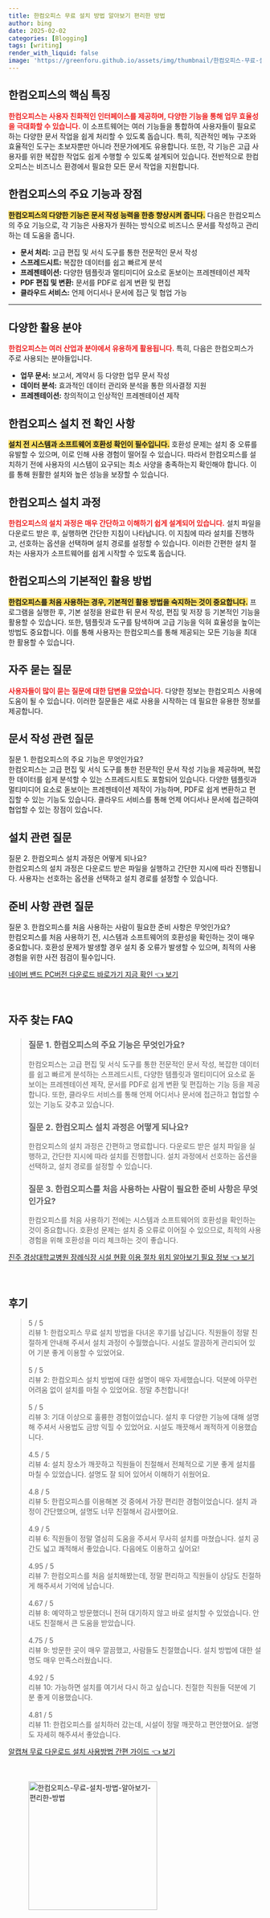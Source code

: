 ```yaml
---
title: 한컴오피스 무료 설치 방법 알아보기 편리한 방법
author: bing
date: 2025-02-02
categories: [Blogging]
tags: [writing]
render_with_liquid: false
image: 'https://greenforu.github.io/assets/img/thumbnail/한컴오피스-무료-설치-방법-알아보기-편리한-방법.webp'
---
```



<h2 id='한컴오피스_특징'>한컴오피스의 핵심 특징</h2>

<p><b><span style="color: #ee2323;">한컴오피스는 사용자 친화적인 인터페이스를 제공하며, 다양한 기능을 통해 업무 효율성을 극대화할 수 있습니다.</span></b> 이 소프트웨어는 여러 기능들을 통합하여 사용자들이 필요로 하는 다양한 문서 작업을 쉽게 처리할 수 있도록 돕습니다. 특히, 직관적인 메뉴 구조와 효율적인 도구는 초보자뿐만 아니라 전문가에게도 유용합니다. 또한, 각 기능은 고급 사용자를 위한 복잡한 작업도 쉽게 수행할 수 있도록 설계되어 있습니다. 전반적으로 한컴오피스는 비즈니스 환경에서 필요한 모든 문서 작업을 지원합니다.</p>

<h2 id='기능_및_장점'>한컴오피스의 주요 기능과 장점</h2>

<p><b><span style="background-color: #ffe066;">한컴오피스의 다양한 기능은 문서 작성 능력을 한층 향상시켜 줍니다.</span></b> 다음은 한컴오피스의 주요 기능으로, 각 기능은 사용자가 원하는 방식으로 비즈니스 문서를 작성하고 관리하는 데 도움을 줍니다.</p>

<ul>
    <li><b>문서 처리:</b> 고급 편집 및 서식 도구를 통한 전문적인 문서 작성</li>
    <li><b>스프레드시트:</b> 복잡한 데이터를 쉽고 빠르게 분석</li>
    <li><b>프레젠테이션:</b> 다양한 템플릿과 멀티미디어 요소로 돋보이는 프레젠테이션 제작</li>
    <li><b>PDF 편집 및 변환:</b> 문서를 PDF로 쉽게 변환 및 편집</li>
    <li><b>클라우드 서비스:</b> 언제 어디서나 문서에 접근 및 협업 가능</li>
</ul>

<hr />

<h2 id='활용_분야'>다양한 활용 분야</h2>

<p><b><span style="color: #ee2323;">한컴오피스는 여러 산업과 분야에서 유용하게 활용됩니다.</span></b> 특히, 다음은 한컴오피스가 주로 사용되는 분야들입니다.</p>

<ul>
    <li><b>업무 문서:</b> 보고서, 계약서 등 다양한 업무 문서 작성</li>
    <li><b>데이터 분석:</b> 효과적인 데이터 관리와 분석을 통한 의사결정 지원</li>
    <li><b>프레젠테이션:</b> 창의적이고 인상적인 프레젠테이션 제작</li>
</ul>

<h2 id='설치_전_확인'>한컴오피스 설치 전 확인 사항</h2>

<p><b><span style="background-color: #ffe066;">설치 전 시스템과 소프트웨어 호환성 확인이 필수입니다.</span></b> 호환성 문제는 설치 중 오류를 유발할 수 있으며, 이로 인해 사용 경험이 떨어질 수 있습니다. 따라서 한컴오피스를 설치하기 전에 사용자의 시스템이 요구되는 최소 사양을 충족하는지 확인해야 합니다. 이를 통해 원활한 설치와 높은 성능을 보장할 수 있습니다.</p>

<h2 id='설치_과정'>한컴오피스 설치 과정</h2>

<p><b><span style="color: #ee2323;">한컴오피스의 설치 과정은 매우 간단하고 이해하기 쉽게 설계되어 있습니다.</span></b> 설치 파일을 다운로드 받은 후, 실행하면 간단한 지침이 나타납니다. 이 지침에 따라 설치를 진행하고, 선호하는 옵션을 선택하며 설치 경로를 설정할 수 있습니다. 이러한 간편한 설치 절차는 사용자가 소프트웨어를 쉽게 시작할 수 있도록 돕습니다.</p>

<h2 id='기본적인_활용_방법'>한컴오피스의 기본적인 활용 방법</h2>

<p><b><span style="background-color: #ffe066;">한컴오피스를 처음 사용하는 경우, 기본적인 활용 방법을 숙지하는 것이 중요합니다.</span></b> 프로그램을 실행한 후, 기본 설정을 완료한 뒤 문서 작성, 편집 및 저장 등 기본적인 기능을 활용할 수 있습니다. 또한, 템플릿과 도구를 탐색하며 고급 기능을 익혀 효율성을 높이는 방법도 중요합니다. 이를 통해 사용자는 한컴오피스를 통해 제공되는 모든 기능을 최대한 활용할 수 있습니다.</p>

<h2 id='자주_묻는_질문'>자주 묻는 질문</h2>

<p><b><span style="color: #ee2323;">사용자들이 많이 묻는 질문에 대한 답변을 모았습니다.</span></b> 다양한 정보는 한컴오피스 사용에 도움이 될 수 있습니다. 이러한 질문들은 새로 사용을 시작하는 데 필요한 유용한 정보를 제공합니다.</p>

<h2 id='FAQ_문서_작성'>문서 작성 관련 질문</h2>

<p>질문 1. 한컴오피스의 주요 기능은 무엇인가요?<br>
한컴오피스는 고급 편집 및 서식 도구를 통한 전문적인 문서 작성 기능을 제공하며, 복잡한 데이터를 쉽게 분석할 수 있는 스프레드시트도 포함되어 있습니다. 다양한 템플릿과 멀티미디어 요소로 돋보이는 프레젠테이션 제작이 가능하며, PDF로 쉽게 변환하고 편집할 수 있는 기능도 있습니다. 클라우드 서비스를 통해 언제 어디서나 문서에 접근하여 협업할 수 있는 장점이 있습니다.</p>

<h2 id='FAQ_설치_관련'>설치 관련 질문</h2>

<p>질문 2. 한컴오피스 설치 과정은 어떻게 되나요?<br>
한컴오피스의 설치 과정은 다운로드 받은 파일을 실행하고 간단한 지시에 따라 진행됩니다. 사용자는 선호하는 옵션을 선택하고 설치 경로를 설정할 수 있습니다. </p>

<h2 id='FAQ_준비사항'>준비 사항 관련 질문</h2>

<p>질문 3. 한컴오피스를 처음 사용하는 사람이 필요한 준비 사항은 무엇인가요?<br>
한컴오피스를 처음 사용하기 전, 시스템과 소프트웨어의 호환성을 확인하는 것이 매우 중요합니다. 호환성 문제가 발생할 경우 설치 중 오류가 발생할 수 있으며, 최적의 사용 경험을 위한 사전 점검이 필수입니다.</p>


<p><a class="click-button" title="네이버 밴드 PC버전 다운로드 바로가기 지금 확인" href="https://greenforu.github.io/posts/%EB%84%A4%EC%9D%B4%EB%B2%84-%EB%B0%B4%EB%93%9C-PC%EB%B2%84%EC%A0%84-%EB%8B%A4%EC%9A%B4%EB%A1%9C%EB%93%9C-%EB%B0%94%EB%A1%9C%EA%B0%80%EA%B8%B0-%EC%A7%80%EA%B8%88-%ED%99%95%EC%9D%B8/" rel="dofollow">네이버 밴드 PC버전 다운로드 바로가기 지금 확인 👈 보기</a></p><br>
<h2 id='자주_찾는_FAQ'>자주 찾는 FAQ</h2>
<div itemscope="" itemtype="https://schema.org/FAQPage"> 
<blockquote> 
<div itemscope="" itemprop="mainEntity" itemtype="https://schema.org/Question"> 
<h3 itemprop="name">질문 1. 한컴오피스의 주요 기능은 무엇인가요?</h3> 
<div itemscope="" itemprop="acceptedAnswer" itemtype="https://schema.org/Answer"> 
<span itemprop="text"> 
<p>한컴오피스는 고급 편집 및 서식 도구를 통한 전문적인 문서 작성, 복잡한 데이터를 쉽고 빠르게 분석하는 스프레드시트, 다양한 템플릿과 멀티미디어 요소로 돋보이는 프레젠테이션 제작, 문서를 PDF로 쉽게 변환 및 편집하는 기능 등을 제공합니다. 또한, 클라우드 서비스를 통해 언제 어디서나 문서에 접근하고 협업할 수 있는 기능도 갖추고 있습니다.</p> 
</span> 
</div> 
</div> 
<div itemscope="" itemprop="mainEntity" itemtype="https://schema.org/Question"> 
<h3 itemprop="name">질문 2. 한컴오피스 설치 과정은 어떻게 되나요?</h3> 
<div itemscope="" itemprop="acceptedAnswer" itemtype="https://schema.org/Answer"> 
<span itemprop="text"> 
<p>한컴오피스의 설치 과정은 간편하고 명료합니다. 다운로드 받은 설치 파일을 실행하고, 간단한 지시에 따라 설치를 진행합니다. 설치 과정에서 선호하는 옵션을 선택하고, 설치 경로를 설정할 수 있습니다.</p> 
</span> 
</div> 
</div> 
<div itemscope="" itemprop="mainEntity" itemtype="https://schema.org/Question"> 
<h3 itemprop="name">질문 3. 한컴오피스를 처음 사용하는 사람이 필요한 준비 사항은 무엇인가요?</h3> 
<div itemscope="" itemprop="acceptedAnswer" itemtype="https://schema.org/Answer"> 
<span itemprop="text"> 
<p>한컴오피스를 처음 사용하기 전에는 시스템과 소프트웨어의 호환성을 확인하는 것이 중요합니다. 호환성 문제는 설치 중 오류로 이어질 수 있으므로, 최적의 사용 경험을 위해 호환성을 미리 체크하는 것이 좋습니다.</p> 
</span> 
</div> 
</div> 
</blockquote> 
</div>
<p><a class="click-button" title="진주 경상대학교병원 장례식장 시설 현황 이용 절차 위치 알아보기 필요 정보" href="https://greenforu.github.io/posts/%EC%A7%84%EC%A3%BC-%EA%B2%BD%EC%83%81%EB%8C%80%ED%95%99%EA%B5%90%EB%B3%91%EC%9B%90-%EC%9E%A5%EB%A1%80%EC%8B%9D%EC%9E%A5-%EC%8B%9C%EC%84%A4-%ED%98%84%ED%99%A9-%EC%9D%B4%EC%9A%A9-%EC%A0%88%EC%B0%A8-%EC%9C%84%EC%B9%98-%EC%95%8C%EC%95%84%EB%B3%B4%EA%B8%B0-%ED%95%84%EC%9A%94-%EC%A0%95%EB%B3%B4/" rel="dofollow">진주 경상대학교병원 장례식장 시설 현황 이용 절차 위치 알아보기 필요 정보 👈 보기</a></p><br>
<h2 id='후기'>후기</h2>
<div itemscope itemtype="https://schema.org/Product">
  <blockquote>
  <div itemprop="review" itemscope itemtype="https://schema.org/Review">
      <div itemprop="reviewRating" itemscope itemtype="https://schema.org/Rating"> <span itemprop="ratingValue">5</span> / <span itemprop="bestRating">5</span> </div>
      <span itemprop="reviewBody">리뷰 1: 한컴오피스 무료 설치 방법을 다녀온 후기를 남깁니다. 직원들이 정말 친절하게 안내해 주셔서 설치 과정이 수월했습니다. 시설도 깔끔하게 관리되어 있어 기분 좋게 이용할 수 있었어요.</span>
  </div>
  <br>
  <div itemprop="review" itemscope itemtype="https://schema.org/Review">
      <div itemprop="reviewRating" itemscope itemtype="https://schema.org/Rating"> <span itemprop="ratingValue">5</span> / <span itemprop="bestRating">5</span> </div>
      <span itemprop="reviewBody">리뷰 2: 한컴오피스 설치 방법에 대한 설명이 매우 자세했습니다. 덕분에 아무런 어려움 없이 설치를 마칠 수 있었어요. 정말 추천합니다!</span>
  </div>
  <br>
  <div itemprop="review" itemscope itemtype="https://schema.org/Review">
      <div itemprop="reviewRating" itemscope itemtype="https://schema.org/Rating"> <span itemprop="ratingValue">5</span> / <span itemprop="bestRating">5</span> </div>
      <span itemprop="reviewBody">리뷰 3: 기대 이상으로 훌륭한 경험이었습니다. 설치 후 다양한 기능에 대해 설명해 주셔서 사용법도 금방 익힐 수 있었어요. 시설도 깨끗해서 쾌적하게 이용했습니다.</span>
  </div>
  <br>
  <div itemprop="review" itemscope itemtype="https://schema.org/Review">
      <div itemprop="reviewRating" itemscope itemtype="https://schema.org/Rating"> <span itemprop="ratingValue">4.5</span> / <span itemprop="bestRating">5</span> </div>
      <span itemprop="reviewBody">리뷰 4: 설치 장소가 깨끗하고 직원들이 친절해서 전체적으로 기분 좋게 설치를 마칠 수 있었습니다. 설명도 잘 되어 있어서 이해하기 쉬웠어요.</span>
  </div>
  <br>
  <div itemprop="review" itemscope itemtype="https://schema.org/Review">
      <div itemprop="reviewRating" itemscope itemtype="https://schema.org/Rating"> <span itemprop="ratingValue">4.8</span> / <span itemprop="bestRating">5</span> </div>
      <span itemprop="reviewBody">리뷰 5: 한컴오피스를 이용해본 것 중에서 가장 편리한 경험이었습니다. 설치 과정이 간단했으며, 설명도 너무 친절해서 감사했어요.</span>
  </div>
  <br>
  <div itemprop="review" itemscope itemtype="https://schema.org/Review">
      <div itemprop="reviewRating" itemscope itemtype="https://schema.org/Rating"> <span itemprop="ratingValue">4.9</span> / <span itemprop="bestRating">5</span> </div>
      <span itemprop="reviewBody">리뷰 6: 직원들이 정말 열심히 도움을 주셔서 무사히 설치를 마쳤습니다. 설치 공간도 넓고 쾌적해서 좋았습니다. 다음에도 이용하고 싶어요!</span>
  </div>
  <br>
  <div itemprop="review" itemscope itemtype="https://schema.org/Review">
      <div itemprop="reviewRating" itemscope itemtype="https://schema.org/Rating"> <span itemprop="ratingValue">4.95</span> / <span itemprop="bestRating">5</span> </div>
      <span itemprop="reviewBody">리뷰 7: 한컴오피스를 처음 설치해봤는데, 정말 편리하고 직원들이 상담도 친절하게 해주셔서 기억에 남습니다.</span>
  </div>
  <br>
  <div itemprop="review" itemscope itemtype="https://schema.org/Review">
      <div itemprop="reviewRating" itemscope itemtype="https://schema.org/Rating"> <span itemprop="ratingValue">4.67</span> / <span itemprop="bestRating">5</span> </div>
      <span itemprop="reviewBody">리뷰 8: 예약하고 방문했더니 전혀 대기하지 않고 바로 설치할 수 있었습니다. 안내도 친절해서 큰 도움을 받았습니다.</span>
  </div>
  <br>
  <div itemprop="review" itemscope itemtype="https://schema.org/Review">
      <div itemprop="reviewRating" itemscope itemtype="https://schema.org/Rating"> <span itemprop="ratingValue">4.75</span> / <span itemprop="bestRating">5</span> </div>
      <span itemprop="reviewBody">리뷰 9: 방문한 곳이 매우 깔끔했고, 사람들도 친절했습니다. 설치 방법에 대한 설명도 매우 만족스러웠습니다.</span>
  </div>
  <br>
  <div itemprop="review" itemscope itemtype="https://schema.org/Review">
      <div itemprop="reviewRating" itemscope itemtype="https://schema.org/Rating"> <span itemprop="ratingValue">4.92</span> / <span itemprop="bestRating">5</span> </div>
      <span itemprop="reviewBody">리뷰 10: 가능하면 설치를 여기서 다시 하고 싶습니다. 친절한 직원들 덕분에 기분 좋게 이용했습니다.</span>
  </div>
  <br>
  <div itemprop="review" itemscope itemtype="https://schema.org/Review">
      <div itemprop="reviewRating" itemscope itemtype="https://schema.org/Rating"> <span itemprop="ratingValue">4.81</span> / <span itemprop="bestRating">5</span> </div>
      <span itemprop="reviewBody">리뷰 11: 한컴오피스를 설치하러 갔는데, 시설이 정말 깨끗하고 편안했어요. 설명도 자세히 해주셔서 좋았습니다.</span>
  </div>
  </blockquote>
</div>
<p><a class="click-button" title="알캡쳐 무료 다운로드 설치 사용방법 간편 가이드" href="https://greenforu.github.io/posts/%EC%95%8C%EC%BA%A1%EC%B3%90-%EB%AC%B4%EB%A3%8C-%EB%8B%A4%EC%9A%B4%EB%A1%9C%EB%93%9C-%EC%84%A4%EC%B9%98-%EC%82%AC%EC%9A%A9%EB%B0%A9%EB%B2%95-%EA%B0%84%ED%8E%B8-%EA%B0%80%EC%9D%B4%EB%93%9C/" rel="dofollow">알캡쳐 무료 다운로드 설치 사용방법 간편 가이드 👈 보기</a></p><br>
<figure class="image"><img src="https://greenforu.github.io/assets/img/thumbnail/한컴오피스-무료-설치-방법-알아보기-편리한-방법.webp" alt="한컴오피스-무료-설치-방법-알아보기-편리한-방법" width="256" height="256"></figure>